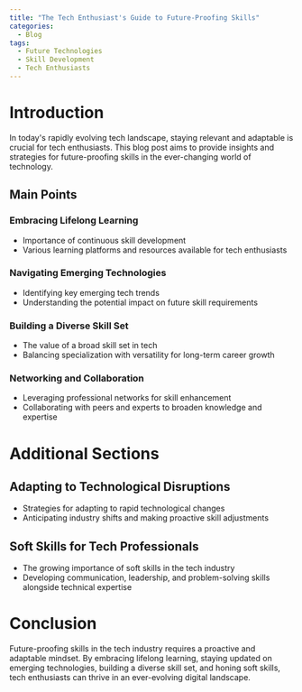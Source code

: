 ```yaml
---
title: "The Tech Enthusiast's Guide to Future-Proofing Skills"
categories:
  - Blog
tags:
  - Future Technologies
  - Skill Development
  - Tech Enthusiasts
---
```


# Introduction
In today's rapidly evolving tech landscape, staying relevant and adaptable is crucial for tech enthusiasts. This blog post aims to provide insights and strategies for future-proofing skills in the ever-changing world of technology.

## Main Points
### Embracing Lifelong Learning
- Importance of continuous skill development
- Various learning platforms and resources available for tech enthusiasts

### Navigating Emerging Technologies
- Identifying key emerging tech trends
- Understanding the potential impact on future skill requirements

### Building a Diverse Skill Set
- The value of a broad skill set in tech
- Balancing specialization with versatility for long-term career growth

### Networking and Collaboration
- Leveraging professional networks for skill enhancement
- Collaborating with peers and experts to broaden knowledge and expertise

# Additional Sections
## Adapting to Technological Disruptions
- Strategies for adapting to rapid technological changes
- Anticipating industry shifts and making proactive skill adjustments

## Soft Skills for Tech Professionals
- The growing importance of soft skills in the tech industry
- Developing communication, leadership, and problem-solving skills alongside technical expertise

# Conclusion
Future-proofing skills in the tech industry requires a proactive and adaptable mindset. By embracing lifelong learning, staying updated on emerging technologies, building a diverse skill set, and honing soft skills, tech enthusiasts can thrive in an ever-evolving digital landscape.